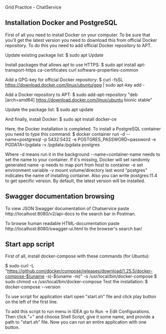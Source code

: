 Grid Practice - ChatService

Installation Docker and PostgreSQL
----------------------------------

First of all you need to install Docker on your computer. To be sure that you'll
get the latest version you need to download this from official Docker repository.
To do this you need to add official Docker repository to APT.

Update existing package list:
$ sudo apt Update

Install packages that allows apt to use HTTPS:
$ sudo apt install apt-transport-https ca-certificates curl software-properties-common

Add a GPG-key for official Docker repository:
$ curl -fsSL https://download.docker.com/linux/ubuntu/gpg | sudo apt-key add -

Add a Docker repository to APT:
$ sudo add-apt-repository "deb [arch=amd64] https://download.docker.com/linux/ubuntu bionic stable"

Update the package list:
$ sudo apt update

And finally, install Docker:
$ sudo apt install docker-ce

Here, the Docker installation is completed. To install a PostgreSQL container
you need to type this command:
$ docker container run -d --name=postgresql -p 5432:5432 -e POSTGRES_PASSWORD=password -e PGDATA=/pgdata -v /pgdata:/pgdata postgres

Where -d means run it in the background
--name=container-name needs to set the name to your container. If it's  missing, Docker will set randomly generated name
-p needs to map port from host to container
-e set environment variable
-v mount volume/directory
last word "postgres" indicates the name of installing container. Also you can write postgres:11.4 to get specific version. By default, the latest version will be installed.


Swagger documentation browsing
----------------------------------

To view JSON Swagger documentation of Chatservice paste http://localhost:8080/v2/api-docs to the search bar in Postman.

To browse human readable HTML-documentation paste http://localhost:8080/swagger-ui.html to the browser's search bar/

Start app script 
-------

First of all, install docker-compose with these commands (for Ubuntu):

$ sudo curl -L "https://github.com/docker/compose/releases/download/1.25.5/docker-compose-$(uname -s)-$(uname -m)" -o /usr/local/bin/docker-compose
$ sudo chmod +x /usr/local/bin/docker-compose
Test the installation:
$ docker-compose --version

To use script for application start open "start.sh" file and click play button on the left of the first line. 

To add this script to run menu in IDEA go to Run -> Edit Configurations. Then click "+" and choose Shell Script, 
give it some name, and provide a path to "start.sh" file. Now you can run an entire application with one button. 